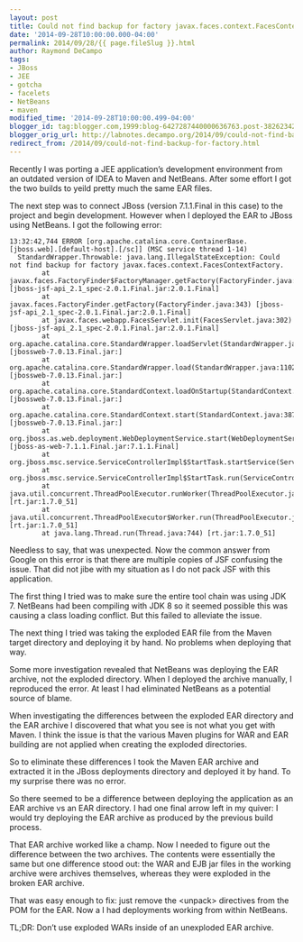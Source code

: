 ```yaml
---
layout: post
title: Could not find backup for factory javax.faces.context.FacesContextFactory
date: '2014-09-28T10:00:00.000-04:00'
permalink: 2014/09/28/{{ page.fileSlug }}.html
author: Raymond DeCampo
tags:
- JBoss
- JEE
- gotcha
- facelets
- NetBeans
- maven
modified_time: '2014-09-28T10:00:00.499-04:00'
blogger_id: tag:blogger.com,1999:blog-6427287440000636763.post-3826234213090677977
blogger_orig_url: http://labnotes.decampo.org/2014/09/could-not-find-backup-for-factory.html
redirect_from: /2014/09/could-not-find-backup-for-factory.html
---
```


Recently I was porting a JEE application&#8217;s development environment from an outdated version of IDEA to Maven and NetBeans.  After some effort I got the two builds to yeild pretty much the same EAR files.
<!-- excerpt -->

The next step was to connect JBoss (version 7.1.1.Final in this case) to the project and begin development.  However when I deployed the EAR to JBoss using NetBeans. I got the following error:

```none
13:32:42,744 ERROR [org.apache.catalina.core.ContainerBase.[jboss.web].[default-host].[/sc]] (MSC service thread 1-14) 
  StandardWrapper.Throwable: java.lang.IllegalStateException: Could not find backup for factory javax.faces.context.FacesContextFactory.
        at javax.faces.FactoryFinder$FactoryManager.getFactory(FactoryFinder.java:1008) [jboss-jsf-api_2.1_spec-2.0.1.Final.jar:2.0.1.Final]
        at javax.faces.FactoryFinder.getFactory(FactoryFinder.java:343) [jboss-jsf-api_2.1_spec-2.0.1.Final.jar:2.0.1.Final]
        at javax.faces.webapp.FacesServlet.init(FacesServlet.java:302) [jboss-jsf-api_2.1_spec-2.0.1.Final.jar:2.0.1.Final]
        at org.apache.catalina.core.StandardWrapper.loadServlet(StandardWrapper.java:1202) [jbossweb-7.0.13.Final.jar:]
        at org.apache.catalina.core.StandardWrapper.load(StandardWrapper.java:1102) [jbossweb-7.0.13.Final.jar:]
        at org.apache.catalina.core.StandardContext.loadOnStartup(StandardContext.java:3655) [jbossweb-7.0.13.Final.jar:]
        at org.apache.catalina.core.StandardContext.start(StandardContext.java:3873) [jbossweb-7.0.13.Final.jar:]
        at org.jboss.as.web.deployment.WebDeploymentService.start(WebDeploymentService.java:90) [jboss-as-web-7.1.1.Final.jar:7.1.1.Final]
        at org.jboss.msc.service.ServiceControllerImpl$StartTask.startService(ServiceControllerImpl.java:1811)
        at org.jboss.msc.service.ServiceControllerImpl$StartTask.run(ServiceControllerImpl.java:1746)
        at java.util.concurrent.ThreadPoolExecutor.runWorker(ThreadPoolExecutor.java:1145) [rt.jar:1.7.0_51]
        at java.util.concurrent.ThreadPoolExecutor$Worker.run(ThreadPoolExecutor.java:615) [rt.jar:1.7.0_51]
        at java.lang.Thread.run(Thread.java:744) [rt.jar:1.7.0_51]
```

Needless to say, that was unexpected.  Now the common answer from Google on this error is that there are multiple copies of JSF confusing the issue.  That did not jibe with my situation as I do not pack JSF with this application.

The first thing I tried was to make sure the entire tool chain was using JDK 7.  NetBeans had been compiling with JDK 8 so it seemed possible this was causing a class loading conflict.  But this failed to alleviate the issue.

The next thing I tried was taking the exploded EAR file from the Maven target directory and deploying it by hand.  No problems when deploying that way.

Some more investigation revealed that NetBeans was deploying the EAR archive, not the exploded directory.  When I deployed the archive manually, I reproduced the error.  At least I had eliminated NetBeans as a potential source of blame.

When investigating the differences between the exploded EAR directory and the EAR archive I discovered that what you see is not what you get with Maven.  I think the issue is that the various Maven plugins for WAR and EAR building are not applied when creating the exploded directories.

So to eliminate these differences I took the Maven EAR archive and extracted it in the JBoss deployments directory and deployed it by hand.  To my surprise there was no error.

So there seemed to be a difference between deploying the application as an EAR archive vs an EAR directory.  I had one final arrow left in my quiver: I would try deploying the EAR archive as produced by the previous build process.

That EAR archive worked like a champ.  Now I needed to figure out the difference between the two archives.  The contents were essentially the same but one difference stood out:  the WAR and EJB jar files in the working archive were archives themselves, whereas they were exploded in the broken EAR archive.

That was easy enough to fix: just remove the &lt;unpack&gt; directives from the POM for the EAR.  Now a I had deployments working from within NetBeans.

TL;DR: Don&#8217;t use exploded WARs inside of an unexploded EAR archive.
